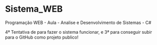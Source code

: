 # Sistema_WEB
 Programação WEB - Aula - Analise e Desenvolvimento de Sistemas - C#

 4ª Tentativa de para fazer o sistema funcionar, e 3ª para conseguir subir para o GitHub como projeto publico!
